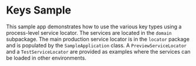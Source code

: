 # Keys Sample

This sample app demonstrates how to use the various key types using a process-level service locator.
The services are located in the `domain` subpackage. The main production service locator is in the
`locator` package and is populated by the `SampleApplication` class. A `PreviewServiceLocator` and a
`TestServiceLocator` are provided as examples where the services can be loaded in other
environments.